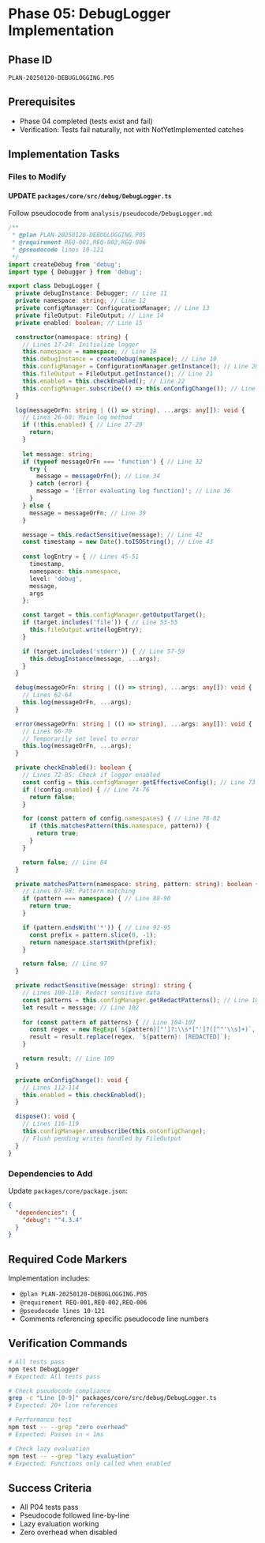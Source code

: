 # Phase 05: DebugLogger Implementation

## Phase ID
`PLAN-20250120-DEBUGLOGGING.P05`

## Prerequisites
- Phase 04 completed (tests exist and fail)
- Verification: Tests fail naturally, not with NotYetImplemented catches

## Implementation Tasks

### Files to Modify

#### UPDATE `packages/core/src/debug/DebugLogger.ts`

Follow pseudocode from `analysis/pseudocode/DebugLogger.md`:

```typescript
/**
 * @plan PLAN-20250120-DEBUGLOGGING.P05
 * @requirement REQ-001,REQ-002,REQ-006
 * @pseudocode lines 10-121
 */
import createDebug from 'debug';
import type { Debugger } from 'debug';

export class DebugLogger {
  private debugInstance: Debugger; // Line 11
  private namespace: string; // Line 12
  private configManager: ConfigurationManager; // Line 13
  private fileOutput: FileOutput; // Line 14
  private enabled: boolean; // Line 15

  constructor(namespace: string) {
    // Lines 17-24: Initialize logger
    this.namespace = namespace; // Line 18
    this.debugInstance = createDebug(namespace); // Line 19
    this.configManager = ConfigurationManager.getInstance(); // Line 20
    this.fileOutput = FileOutput.getInstance(); // Line 21
    this.enabled = this.checkEnabled(); // Line 22
    this.configManager.subscribe(() => this.onConfigChange()); // Line 23
  }

  log(messageOrFn: string | (() => string), ...args: any[]): void {
    // Lines 26-60: Main log method
    if (!this.enabled) { // Line 27-29
      return;
    }
    
    let message: string;
    if (typeof messageOrFn === 'function') { // Line 32
      try {
        message = messageOrFn(); // Line 34
      } catch (error) {
        message = '[Error evaluating log function]'; // Line 36
      }
    } else {
      message = messageOrFn; // Line 39
    }

    message = this.redactSensitive(message); // Line 42
    const timestamp = new Date().toISOString(); // Line 43
    
    const logEntry = { // Lines 45-51
      timestamp,
      namespace: this.namespace,
      level: 'debug',
      message,
      args
    };

    const target = this.configManager.getOutputTarget();
    if (target.includes('file')) { // Line 53-55
      this.fileOutput.write(logEntry);
    }

    if (target.includes('stderr')) { // Line 57-59
      this.debugInstance(message, ...args);
    }
  }

  debug(messageOrFn: string | (() => string), ...args: any[]): void {
    // Lines 62-64
    this.log(messageOrFn, ...args);
  }

  error(messageOrFn: string | (() => string), ...args: any[]): void {
    // Lines 66-70
    // Temporarily set level to error
    this.log(messageOrFn, ...args);
  }

  private checkEnabled(): boolean {
    // Lines 72-85: Check if logger enabled
    const config = this.configManager.getEffectiveConfig(); // Line 73
    if (!config.enabled) { // Line 74-76
      return false;
    }

    for (const pattern of config.namespaces) { // Line 78-82
      if (this.matchesPattern(this.namespace, pattern)) {
        return true;
      }
    }

    return false; // Line 84
  }

  private matchesPattern(namespace: string, pattern: string): boolean {
    // Lines 87-98: Pattern matching
    if (pattern === namespace) { // Line 88-90
      return true;
    }

    if (pattern.endsWith('*')) { // Line 92-95
      const prefix = pattern.slice(0, -1);
      return namespace.startsWith(prefix);
    }

    return false; // Line 97
  }

  private redactSensitive(message: string): string {
    // Lines 100-110: Redact sensitive data
    const patterns = this.configManager.getRedactPatterns(); // Line 101
    let result = message; // Line 102
    
    for (const pattern of patterns) { // Line 104-107
      const regex = new RegExp(`${pattern}["']?:\\s*["']?([^"'\\s]+)`, 'gi');
      result = result.replace(regex, `${pattern}: [REDACTED]`);
    }

    return result; // Line 109
  }

  private onConfigChange(): void {
    // Lines 112-114
    this.enabled = this.checkEnabled();
  }

  dispose(): void {
    // Lines 116-119
    this.configManager.unsubscribe(this.onConfigChange);
    // Flush pending writes handled by FileOutput
  }
}
```

### Dependencies to Add

Update `packages/core/package.json`:
```json
{
  "dependencies": {
    "debug": "^4.3.4"
  }
}
```

## Required Code Markers

Implementation includes:
- `@plan PLAN-20250120-DEBUGLOGGING.P05`
- `@requirement REQ-001,REQ-002,REQ-006`
- `@pseudocode lines 10-121`
- Comments referencing specific pseudocode line numbers

## Verification Commands

```bash
# All tests pass
npm test DebugLogger
# Expected: All tests pass

# Check pseudocode compliance
grep -c "Line [0-9]" packages/core/src/debug/DebugLogger.ts
# Expected: 20+ line references

# Performance test
npm test -- --grep "zero overhead"
# Expected: Passes in < 1ms

# Check lazy evaluation
npm test -- --grep "lazy evaluation"
# Expected: Functions only called when enabled
```

## Success Criteria
- All P04 tests pass
- Pseudocode followed line-by-line
- Lazy evaluation working
- Zero overhead when disabled